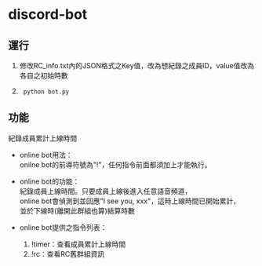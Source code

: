 # discord-bot
## 運行
1. 修改RC_info.txt內的JSON格式之Key值，改為想紀錄之成員ID，value值改為各自之初始時數  
2.		python bot.py

## 功能
紀錄成員累計上線時間

* online bot用法：  
onilne bot的前導符號為"!"，任何指令前面都須加上才能執行。

* online bot的功能：  
紀錄成員上線時間。只要成員上線後進入任意語音頻道，  
online bot會偵測到並回應"I see you, xxx"，這時上線時間已開始累計，  
並於下線時(離開此群組也算)結算時數

* online bot提供之指令列表：  
  1. !timer：查看成員累計上線時間  
  2. !rc：查看RC舊群組資訊
